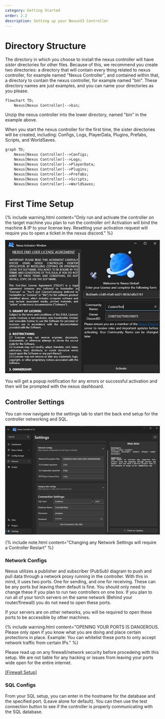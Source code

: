 ```yaml
---
category: Getting Started
order: 2.2
description: Setting up your NexusV3 Controller
---
```

# Directory Structure

The directory in which you choose to install the nexus controller will have *sister* directories for other files. Because of this, we recommend you create two directories: a directory that will contain every thing related to nexus controller, for example named "Nexus Controller", and contained within that, a directory to contain the nexus controller, for example named "bin". These directory names are just examples, and you can name your directories as you please.
```mermaid
flowchart TD;
    Nexus[Nexus Controller]-->bin;
```

Unzip the nexus controller into the lower directory, named "bin" in the example above.

When you start the nexus controller for the first time, the sister directories will be created, including: Configs, Logs, PlayerData, Plugins, Prefabs, Scripts, and WorldSaves.
```mermaid
graph TD;
    Nexus[Nexus Controller]-->Configs;
    Nexus[Nexus Controller]-->Logs;
    Nexus[Nexus Controller]-->PlayerData;
    Nexus[Nexus Controller]-->Plugins;
    Nexus[Nexus Controller]-->Prefabs;
    Nexus[Nexus Controller]-->Scripts;
    Nexus[Nexus Controller]-->WorldSaves;
```

# First Time Setup

{% include warning.html content="Only run and activate the controller on the target machine you plan to run the controller on! Activation will bind the machine & IP to your license key. Resetting your activation request will require you to open a ticket in the nexus discord." %}

![](/img/ActivationScreen.png)

You will get a popup notification for any errors or successful activation and then will be prompted with the nexus dashboard.

## Controller Settings

You can now navigate to the settings tab to start the back end setup for the controller networking and SQL.

![](/img/ControllerSettings.png)


{% include note.html content="Changing any Network Settings will require a Controller Restart" %}

### Network Configs
Nexus utilizes a publisher and subscriber (PubSub) diagram to push and pull data through a network proxy running in the controller. With this in mind, it uses two ports. One for sending, and one for receiving. These can be any ports but leaving them default is fine. You should only need to change these if you plan to run two controllers on one box. If you plan to run all of your torch servers on the same network (Behind your router/firewall) you do not need to open these ports.

If your servers are on other networks, you will be required to open these ports to be accessible by other machines.


{% include warning.html content="OPENING YOUR PORTS IS DANGEROUS. Please only open if you know what you are doing and place certain protections in place. Example: You can whitelist these ports to only accept network traffic from certain IPs." %}

Please read up on any firewall/network security before procedeing with this setup. We are not liable for any hacking or issues from leaving your ports wide open for the entire internet.

[\[Firewall Setup\]](https://dba.stackexchange.com/questions/256155/how-can-i-create-a-windows-firewall-rule-to-allow-only-one-ip-address-to-connect)


### SQL Configs

From your SQL setup, you can enter in the hostname for the database and the specified port. (Leave alone for default). You can then use the test connection button to see if the controller is properly communicating with the SQL database.

